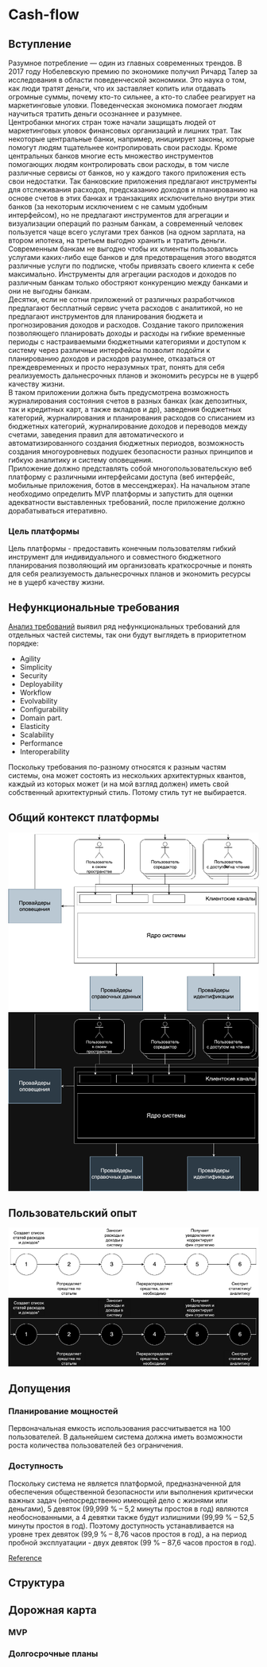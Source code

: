 # Cash-flow

## Вступление

Разумное потребление — один из главных современных трендов. В 2017 году Нобелевскую премию по экономике получил 
Ричард Талер за исследования в области поведенческой экономики. Это наука о том, как люди тратят деньги, что их 
заставляет копить или отдавать огромные суммы, почему кто-то сильнее, а кто-то слабее реагирует на маркетинговые 
уловки. Поведенческая экономика помогает людям научиться тратить деньги осознаннее и разумнее.  
Центробанки многих стран тоже начали защищать людей от маркетинговых уловок финансовых организаций и лишних трат. 
Так некоторые центральные банки, например, инициирует законы, которые помогут людям тщательнее контролировать свои 
расходы. Кроме центральных банков многие есть множество инструментов помогающих людям контролировать свои расходы, в 
том числе различные сервисы от банков, но у каждого такого приложения есть свои недостатки. Так банковские приложения 
предлагают инструменты для отслеживания расходов, предсказанию доходов и планированию на основе счетов в этих банках и 
транзакциях исключительно внутри этих банков (за некоторым исключением с не самым удобным интерфейсом), но не 
предлагают инструментов для агрегации и визуализации операций по разным банкам, а современный человек пользуется чаще 
всего услугами трех банков (на одном зарплата, на втором ипотека, на третьем выгодно хранить и тратить деньги. 
Современным банкам не выгодно чтобы их клиенты пользовались услугами каких-либо еще банков и для предотвращения этого 
вводятся различные услуги по подписке, чтобы привязать своего клиента к себе максимально. Инструменты для агрегации 
расходов и доходов по различным банкам только обостряют конкуренцию между банками и они не выгодны банкам.  
Десятки, если не сотни приложений от различных разработчиков предлагают бесплатный сервис учета расходов с аналитикой, 
но не предлагают инструментов для планирования бюджета и прогнозирования доходов и расходов. Создание такого приложения 
позволяющего планировать доходы и расходы на гибкие временные периоды с настраиваемыми бюджетными категориями и 
доступом к систему через различные интерфейсы позволит подойти к планированию доходов и расходов разумнее, отказаться 
от преждевременных и просто неразумных трат, понять для себя реализуемость дальнесрочных планов и экономить ресурсы не 
в ущерб качеству жизни.  
В таком приложении должна быть предусмотрена возможность журналирования состояния счетов в разных банках (как 
депозитных, так и кредитных карт, а также вкладов и др), заведения бюджетных категорий, журналирования и планирования 
расходов со списанием из бюджетных категорий, журналирование доходов и переводов между счетами, заведения правил для 
автоматического и автоматизированного создания бюджетных периодов, возможность создания многоуровневых подушек 
безопасности разных принципов и гибкую аналитику и систему оповещения.  
Приложение должно представлять собой многопользовательскую веб платформу с различными интерфейсами доступа (веб
интерфейс, мобильные приложения, ботов в мессенджерах). На начальном этапе необходимо определить MVP платформы и 
запустить для оценки адекватности выставленных требований, после приложение должно дорабатываться итеративно.  

### Цель платформы

Цель платформы - предоставить конечным пользователям гибкий инструмент для индивидуального и совместного бюджетного
планирования  позволяющий им организовать краткосрочные и понять для себя реализуемость дальнесрочных планов и
экономить ресурсы не в ущерб качеству жизни.

## Нефункциональные требования

[Анализ требований](https://github.com/whoisacat/cash-flow/blob/cash-flow/CashFlow/requirements.md) выявил ряд нефункциональных 
требований для отдельных частей системы, так они будут выглядеть в приоритетном порядке:
- Agility
- Simplicity
- Security
- Deployability
- Workflow
- Evolvability
- Configurability
- Domain part.
- Elasticity
- Scalability
- Performance
- Interoperability

Поскольку требования по-разному относятся к разным частям системы, она может состоять из нескольких архитектурных 
квантов, каждый из которых может (и на мой взгляд должен) иметь свой собственный архитектурный стиль. Потому стиль тут 
не выбирается.

## Общий контекст платформы
![Схема системы с контекстом](https://github.com/whoisacat/arch-club/blob/cash-flow/CashFlow/files/app-context.png?raw=true&sanitize=true#gh-light-mode-only)
![Схема системы с контекстом](https://github.com/whoisacat/arch-club/blob/cash-flow/CashFlow/files/app-context-dark.png?raw=true&sanitize=true#gh-dark-mode-only)

## Пользовательский опыт
![Схема системы с контекстом](https://github.com/whoisacat/arch-club/blob/cash-flow/CashFlow/files/golden-path.png?raw=true&sanitize=true#gh-light-mode-only)
![Схема системы с контекстом](https://github.com/whoisacat/arch-club/blob/cash-flow/CashFlow/files/golden-path-dark.png?raw=true&sanitize=true#gh-dark-mode-only)


## Допущения

### Планирование мощностей

Первоначальная емкость использования рассчитывается на 100 пользователей. В дальнейшем система должна иметь возможности 
роста количества пользователей без ограничения.

### Доступность
Поскольку система не является платформой, предназначенной для обеспечения общественной безопасности или выполнения 
критически важных задач (непосредственно имеющей дело с жизнями или деньгами), 5 девяток (99,999 % – 5,2 минуты простоя 
в год) являются необоснованными, а 4 девятки также будут излишними (99,99 % – 52,5 минуты простоя в год). Поэтому 
доступность устанавливается на уровне трех девяток (99,9 % – 8,76 часов простоя в год), а на период пробной 
эксплуатации - двух девяток (99 % – 87,6 часов простоя в год).

[Reference](https://aws.amazon.com/blogs/publicsector/achieving-five-nines-cloud-justice-public-safety/#:~:text=The%20accepted%20availability%20standard%20for,system%20must%20work%20seamlessly%20together.)

## Структура

## Дорожная карта

### MVP

### Долгосрочные планы

